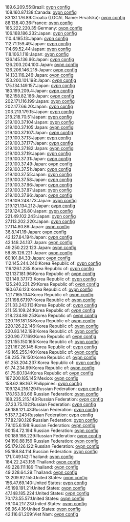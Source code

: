 189.6.209.55:Brazil: [ovpn config](vpn/189_6_209_55.ovpn)  
108.160.87.138:Canada: [ovpn config](vpn/108_160_87_138.ovpn)  
83.131.176.89:Croatia (LOCAL Name: Hrvatska): [ovpn config](vpn/83_131_176_89.ovpn)  
88.138.40.36:France: [ovpn config](vpn/88_138_40_36.ovpn)  
185.222.220.35:Germany: [ovpn config](vpn/185_222_220_35.ovpn)  
106.168.186.232:Japan: [ovpn config](vpn/106_168_186_232.ovpn)  
110.4.195.13:Japan: [ovpn config](vpn/110_4_195_13.ovpn)  
112.71.159.49:Japan: [ovpn config](vpn/112_71_159_49.ovpn)  
114.69.52.44:Japan: [ovpn config](vpn/114_69_52_44.ovpn)  
118.106.1.118:Japan: [ovpn config](vpn/118_106_1_118.ovpn)  
126.145.136.66:Japan: [ovpn config](vpn/126_145_136_66.ovpn)  
126.203.204.100:Japan: [ovpn config](vpn/126_203_204_100.ovpn)  
126.206.146.218:Japan: [ovpn config](vpn/126_206_146_218.ovpn)  
14.133.116.246:Japan: [ovpn config](vpn/14_133_116_246.ovpn)  
153.200.101.198:Japan: [ovpn config](vpn/153_200_101_198.ovpn)  
175.134.149.157:Japan: [ovpn config](vpn/175_134_149_157.ovpn)  
180.199.209.4:Japan: [ovpn config](vpn/180_199_209_4.ovpn)  
182.158.82.186:Japan: [ovpn config](vpn/182_158_82_186.ovpn)  
202.171.116.199:Japan: [ovpn config](vpn/202_171_116_199.ovpn)  
202.177.66.20:Japan: [ovpn config](vpn/202_177_66_20.ovpn)  
203.213.179.15:Japan: [ovpn config](vpn/203_213_179_15.ovpn)  
218.218.70.51:Japan: [ovpn config](vpn/218_218_70_51.ovpn)  
219.100.37.104:Japan: [ovpn config](vpn/219_100_37_104.ovpn)  
219.100.37.105:Japan: [ovpn config](vpn/219_100_37_105.ovpn)  
219.100.37.107:Japan: [ovpn config](vpn/219_100_37_107.ovpn)  
219.100.37.13:Japan: [ovpn config](vpn/219_100_37_13.ovpn)  
219.100.37.177:Japan: [ovpn config](vpn/219_100_37_177.ovpn)  
219.100.37.182:Japan: [ovpn config](vpn/219_100_37_182.ovpn)  
219.100.37.19:Japan: [ovpn config](vpn/219_100_37_19.ovpn)  
219.100.37.31:Japan: [ovpn config](vpn/219_100_37_31.ovpn)  
219.100.37.49:Japan: [ovpn config](vpn/219_100_37_49.ovpn)  
219.100.37.51:Japan: [ovpn config](vpn/219_100_37_51.ovpn)  
219.100.37.55:Japan: [ovpn config](vpn/219_100_37_55.ovpn)  
219.100.37.58:Japan: [ovpn config](vpn/219_100_37_58.ovpn)  
219.100.37.86:Japan: [ovpn config](vpn/219_100_37_86.ovpn)  
219.100.37.87:Japan: [ovpn config](vpn/219_100_37_87.ovpn)  
219.100.37.96:Japan: [ovpn config](vpn/219_100_37_96.ovpn)  
219.109.248.173:Japan: [ovpn config](vpn/219_109_248_173.ovpn)  
219.121.134.212:Japan: [ovpn config](vpn/219_121_134_212.ovpn)  
219.124.26.80:Japan: [ovpn config](vpn/219_124_26_80.ovpn)  
221.49.102.243:Japan: [ovpn config](vpn/221_49_102_243.ovpn)  
27.113.202.220:Japan: [ovpn config](vpn/27_113_202_220.ovpn)  
27.114.80.86:Japan: [ovpn config](vpn/27_114_80_86.ovpn)  
36.8.141.16:Japan: [ovpn config](vpn/36_8_141_16.ovpn)  
42.127.84.194:Japan: [ovpn config](vpn/42_127_84_194.ovpn)  
42.148.24.137:Japan: [ovpn config](vpn/42_148_24_137.ovpn)  
49.250.222.123:Japan: [ovpn config](vpn/49_250_222_123.ovpn)  
58.85.126.221:Japan: [ovpn config](vpn/58_85_126_221.ovpn)  
60.101.84.33:Japan: [ovpn config](vpn/60_101_84_33.ovpn)  
112.145.244.240:Korea Republic of: [ovpn config](vpn/112_145_244_240.ovpn)  
116.126.1.235:Korea Republic of: [ovpn config](vpn/116_126_1_235.ovpn)  
121.137.181.96:Korea Republic of: [ovpn config](vpn/121_137_181_96.ovpn)  
121.149.37.173:Korea Republic of: [ovpn config](vpn/121_149_37_173.ovpn)  
125.240.231.29:Korea Republic of: [ovpn config](vpn/125_240_231_29.ovpn)  
180.67.6.123:Korea Republic of: [ovpn config](vpn/180_67_6_123.ovpn)  
1.217.165.134:Korea Republic of: [ovpn config](vpn/1_217_165_134.ovpn)  
211.198.67.197:Korea Republic of: [ovpn config](vpn/211_198_67_197.ovpn)  
211.33.243.113:Korea Republic of: [ovpn config](vpn/211_33_243_113.ovpn)  
211.55.109.24:Korea Republic of: [ovpn config](vpn/211_55_109_24.ovpn)  
218.234.89.25:Korea Republic of: [ovpn config](vpn/218_234_89_25.ovpn)  
220.116.181.18:Korea Republic of: [ovpn config](vpn/220_116_181_18.ovpn)  
220.126.22.146:Korea Republic of: [ovpn config](vpn/220_126_22_146.ovpn)  
220.83.142.198:Korea Republic of: [ovpn config](vpn/220_83_142_198.ovpn)  
220.90.77.169:Korea Republic of: [ovpn config](vpn/220_90_77_169.ovpn)  
221.155.150.165:Korea Republic of: [ovpn config](vpn/221_155_150_165.ovpn)  
221.167.26.145:Korea Republic of: [ovpn config](vpn/221_167_26_145.ovpn)  
49.165.255.140:Korea Republic of: [ovpn config](vpn/49_165_255_140.ovpn)  
58.235.79.150:Korea Republic of: [ovpn config](vpn/58_235_79_150.ovpn)  
61.253.204.237:Korea Republic of: [ovpn config](vpn/61_253_204_237.ovpn)  
61.74.234.69:Korea Republic of: [ovpn config](vpn/61_74_234_69.ovpn)  
61.75.60.134:Korea Republic of: [ovpn config](vpn/61_75_60_134.ovpn)  
187.200.185.145:Mexico: [ovpn config](vpn/187_200_185_145.ovpn)  
158.62.98.167:Philippines: [ovpn config](vpn/158_62_98_167.ovpn)  
109.124.216.129:Russian Federation: [ovpn config](vpn/109_124_216_129.ovpn)  
178.163.93.66:Russian Federation: [ovpn config](vpn/178_163_93_66.ovpn)  
188.235.215.143:Russian Federation: [ovpn config](vpn/188_235_215_143.ovpn)  
37.23.75.102:Russian Federation: [ovpn config](vpn/37_23_75_102.ovpn)  
46.188.121.43:Russian Federation: [ovpn config](vpn/46_188_121_43.ovpn)  
5.137.7.243:Russian Federation: [ovpn config](vpn/5_137_7_243.ovpn)  
77.82.190.128:Russian Federation: [ovpn config](vpn/77_82_190_128.ovpn)  
79.105.6.198:Russian Federation: [ovpn config](vpn/79_105_6_198.ovpn)  
90.154.72.194:Russian Federation: [ovpn config](vpn/90_154_72_194.ovpn)  
90.189.198.229:Russian Federation: [ovpn config](vpn/90_189_198_229.ovpn)  
94.190.88.159:Russian Federation: [ovpn config](vpn/94_190_88_159.ovpn)  
95.179.126.122:Russian Federation: [ovpn config](vpn/95_179_126_122.ovpn)  
95.188.84.114:Russian Federation: [ovpn config](vpn/95_188_84_114.ovpn)  
171.7.49.142:Thailand: [ovpn config](vpn/171_7_49_142.ovpn)  
184.22.243.155:Thailand: [ovpn config](vpn/184_22_243_155.ovpn)  
49.228.111.189:Thailand: [ovpn config](vpn/49_228_111_189.ovpn)  
49.228.64.29:Thailand: [ovpn config](vpn/49_228_64_29.ovpn)  
13.209.92.155:United States: [ovpn config](vpn/13_209_92_155.ovpn)  
156.47.69.140:United States: [ovpn config](vpn/156_47_69_140.ovpn)  
45.199.191.21:United States: [ovpn config](vpn/45_199_191_21.ovpn)  
47.148.185.224:United States: [ovpn config](vpn/47_148_185_224.ovpn)  
70.173.55.57:United States: [ovpn config](vpn/70_173_55_57.ovpn)  
76.104.217.23:United States: [ovpn config](vpn/76_104_217_23.ovpn)  
98.96.4.16:United States: [ovpn config](vpn/98_96_4_16.ovpn)  
42.116.61.209:Viet Nam: [ovpn config](vpn/42_116_61_209.ovpn)  
